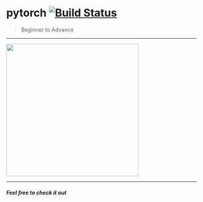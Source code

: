 # pytorch [![Build Status](https://secure.travis-ci.org/oncletom/mailto.png?branch=master)](http://travis-ci.org/oncletom/mailto)

> Beginner to Advance
<hr>
<img src="https://pytorch.org/tutorials/_static/img/thumbnails/cropped/profiler.png" height="350" width="350">
<hr>
<h5>Feel free to check it out </h5>
